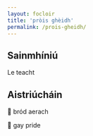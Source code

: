 ```yaml
---
layout: focloir
title: 'pròis ghèidh'
permalink: /prois-gheidh/
---
```


## Sainmhíniú

Le teacht

## Aistriúcháin

&#x1f3f4;&#xe0067;&#xe0062;&#xe0073;&#xe0063;&#xe0074;&#xe007f; bród aerach

&#x1f3f4;&#xe0067;&#xe0062;&#xe0065;&#xe006e;&#xe0067;&#xe007f; gay pride